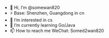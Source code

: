 - 👋 Hi, I’m @somewan820
- ⚡ Base: Shenzhen, Guangdong in cn 
- 👀 I’m interested in cs
- 🌱 I’m currently learning Go/Java
- 📫 How to reach me WeChat: Somed2wan820

<!---
somewan820/somewan820 is a ✨ special ✨ repository because its `README.md` (this file) appears on your GitHub profile.
You can click the Preview link to take a look at your changes.
--->

